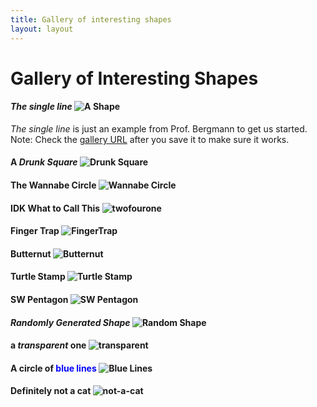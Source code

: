 ```yaml
---
title: Gallery of interesting shapes
layout: layout
---
```


# Gallery of Interesting Shapes



#### *The single line* ![A Shape](http://UW-GEOG458-Winter2016.github.io/galleries/shapes/lrb9-gallery.svg)
*The single line* is just an example from Prof. Bergmann to get us started. Note: Check the [gallery URL](http://UW-GEOG458-Winter2016.github.io/shapes.html) after you save it to make sure it works.

#### A *Drunk Square* ![Drunk Square](http://UW-GEOG458-Winter2016.github.io/galleries/shapes/Hardy.svg)

#### The Wannabe Circle ![Wannabe Circle](http://UW-GEOG458-Winter2016.github.io/galleries/shapes/willchan22-zellenberg-gallery.svg)

#### IDK What to Call This ![twofourone](http://uw-geog458-winter2016.github.io/galleries/shapes/turtles-and-circles-lonnie-oster-tretiakova.svg)

#### Finger Trap ![FingerTrap](http://uw-geog458-winter2016.github.io/galleries/shapes/uncheckederror-mhuh22-galleryprint.svg)

#### Butternut ![Butternut](http://uw-geog458-winter2016.github.io/galleries/shapes/rachelericturtleactivity.svg)

#### Turtle Stamp ![Turtle Stamp](http://uw-geog458-winter2016.github.io/galleries/shapes/turtle_stamp.svg)

#### SW Pentagon ![SW Pentagon](http://uw-geog458-winter2016.github.io/galleries/shapes/nu_canv.svg)

#### *Randomly Generated Shape* ![Random Shape](http://uw-geog458-winter2016.github.io/galleries/shapes/turtles-and-circles-m1ked123-nsh1988.svg)

#### a *transparent* one ![transparent](http://UW-GEOG458-Winter2016.github.io/galleries/shapes/turtle-and-circles-biubiu233-diandianwr.svg)

#### A circle of <font color='blue'>blue lines</font> ![Blue Lines](http://UW-GEOG458-Winter2016.github.io/galleries/shapes/Bluelines.svg)

#### Definitely not a cat ![not-a-cat](http://uw-geog458-winter2016.github.io/galleries/shapes/ninip.svg)



